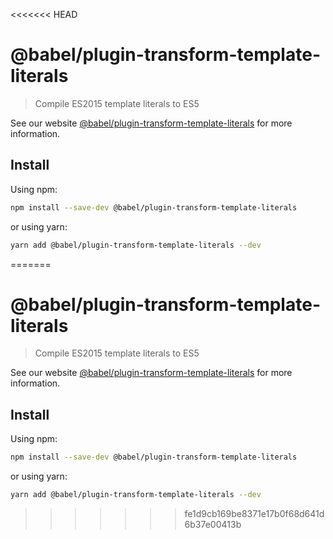<<<<<<< HEAD
# @babel/plugin-transform-template-literals

> Compile ES2015 template literals to ES5

See our website [@babel/plugin-transform-template-literals](https://babeljs.io/docs/en/next/babel-plugin-transform-template-literals.html) for more information.

## Install

Using npm:

```sh
npm install --save-dev @babel/plugin-transform-template-literals
```

or using yarn:

```sh
yarn add @babel/plugin-transform-template-literals --dev
```
=======
# @babel/plugin-transform-template-literals

> Compile ES2015 template literals to ES5

See our website [@babel/plugin-transform-template-literals](https://babeljs.io/docs/en/next/babel-plugin-transform-template-literals.html) for more information.

## Install

Using npm:

```sh
npm install --save-dev @babel/plugin-transform-template-literals
```

or using yarn:

```sh
yarn add @babel/plugin-transform-template-literals --dev
```
>>>>>>> fe1d9cb169be8371e17b0f68d641d6b37e00413b
